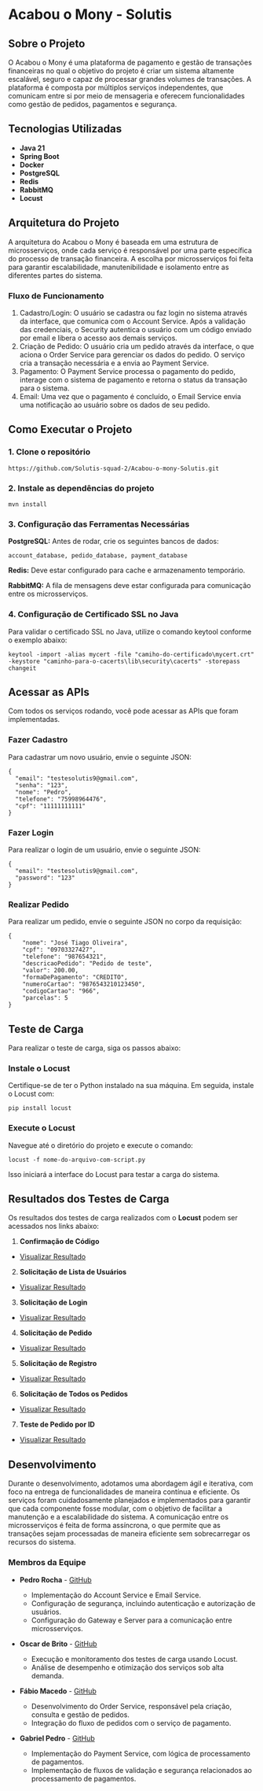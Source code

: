 # Acabou o Mony - Solutis


## Sobre o Projeto

O Acabou o Mony é uma plataforma de pagamento e gestão de transações financeiras no qual o objetivo do projeto é criar um sistema altamente escalável, seguro e capaz de processar grandes volumes de transações. A plataforma é composta por múltiplos serviços independentes, que comunicam entre si por meio de mensageria e oferecem funcionalidades como gestão de pedidos, pagamentos e segurança.

## Tecnologias Utilizadas
- **Java 21**
- **Spring Boot**
- **Docker**
- **PostgreSQL**
- **Redis**
- **RabbitMQ**
- **Locust**

## Arquitetura do Projeto
A arquitetura do Acabou o Mony é baseada em uma estrutura de microsserviços, onde cada serviço é responsável por uma parte específica do processo de transação financeira. A escolha por microsserviços foi feita para garantir escalabilidade, manutenibilidade e isolamento entre as diferentes partes do sistema.
### Fluxo de Funcionamento
1. Cadastro/Login: O usuário se cadastra ou faz login no sistema através da interface, que comunica com o Account Service. Após a validação das credenciais, o Security autentica o usuário com um código enviado por email e libera o acesso aos demais serviços.
2. Criação de Pedido: O usuário cria um pedido através da interface, o que aciona o Order Service para gerenciar os dados do pedido. O serviço cria a transação necessária e a envia ao Payment Service.
3. Pagamento: O Payment Service processa o pagamento do pedido, interage com o sistema de pagamento e retorna o status da transação para o sistema.
4. Email: Uma vez que o pagamento é concluído, o Email Service envia uma notificação ao usuário sobre os dados de seu pedido.

## Como Executar o Projeto
### 1. Clone o repositório
```
https://github.com/Solutis-squad-2/Acabou-o-mony-Solutis.git
```

### 2. Instale as dependências do projeto
```
mvn install
```

### 3. Configuração das Ferramentas Necessárias
**PostgreSQL:** Antes de rodar, crie os seguintes bancos de dados:

    account_database, pedido_database, payment_database

**Redis:** Deve estar configurado para cache e armazenamento temporário.

**RabbitMQ:** A fila de mensagens deve estar configurada para comunicação entre os microsserviços.

### 4. Configuração de Certificado SSL no Java
Para validar o certificado SSL no Java, utilize o comando keytool conforme o exemplo abaixo:
``` 
keytool -import -alias mycert -file "camiho-do-certificado\mycert.crt" -keystore "caminho-para-o-cacerts\lib\security\cacerts" -storepass changeit
```

## Acessar as APIs
Com todos os serviços rodando, você pode acessar as APIs que foram implementadas.
### Fazer Cadastro
Para cadastrar um novo usuário, envie o seguinte JSON:
```
{
  "email": "testesolutis9@gmail.com",
  "senha": "123",
  "nome": "Pedro",
  "telefone": "75998964476",
  "cpf": "11111111111"
}
```

### Fazer Login
Para realizar o login de um usuário, envie o seguinte JSON:
```
{
  "email": "testesolutis9@gmail.com",
  "password": "123"
}
```

### Realizar Pedido
Para realizar um pedido, envie o seguinte JSON no corpo da requisição:
```
{
    "nome": "José Tiago Oliveira",
    "cpf": "09703327427",
    "telefone": "987654321",
    "descricaoPedido": "Pedido de teste",
    "valor": 200.00,
    "formaDePagamento": "CREDITO",
    "numeroCartao": "9876543210123450",
    "codigoCartao": "966",
    "parcelas": 5
}
```

## Teste de Carga
Para realizar o teste de carga, siga os passos abaixo:
### Instale o Locust 
Certifique-se de ter o Python instalado na sua máquina. Em seguida, instale o Locust com:
```
pip install locust
```
### Execute o Locust
Navegue até o diretório do projeto e execute o comando:
```
locust -f nome-do-arquivo-com-script.py
```
Isso iniciará a interface do Locust para testar a carga do sistema.

## Resultados dos Testes de Carga
Os resultados dos testes de carga realizados com o **Locust** podem ser acessados nos links abaixo:

1. **Confirmação de Código**
- [Visualizar Resultado](https://solutis-squad-2.github.io/Acabou-o-mony-Solutis/Resultados%20teste%20de%20carga/Solicita%C3%A7%C3%A3o%20de%20confirmar%20codigo.html)

2. **Solicitação de Lista de Usuários**
- [Visualizar Resultado](https://solutis-squad-2.github.io/Acabou-o-mony-Solutis/Resultados%20teste%20de%20carga/Solicita%C3%A7%C3%A3o%20de%20lista%20de%20usuarios.html)

3. **Solicitação de Login**
- [Visualizar Resultado](https://solutis-squad-2.github.io/Acabou-o-mony-Solutis/Resultados%20teste%20de%20carga/Solicita%C3%A7%C3%A3o%20de%20login.html)

4. **Solicitação de Pedido**
- [Visualizar Resultado](https://solutis-squad-2.github.io/Acabou-o-mony-Solutis/Resultados%20teste%20de%20carga/Solicita%C3%A7%C3%A3o%20de%20pedidos.html)

5. **Solicitação de Registro**
- [Visualizar Resultado](https://solutis-squad-2.github.io/Acabou-o-mony-Solutis/Resultados%20teste%20de%20carga/Solicita%C3%A7%C3%A3o%20de%20registro.html)

6. **Solicitação de Todos os Pedidos**
- [Visualizar Resultado](https://solutis-squad-2.github.io/Acabou-o-mony-Solutis/Resultados%20teste%20de%20carga/Solicita%C3%A7%C3%A3o%20de%20todos%20pedidos.html)

7. **Teste de Pedido por ID**
- [Visualizar Resultado](https://solutis-squad-2.github.io/Acabou-o-mony-Solutis/Resultados%20teste%20de%20carga/Solicita%C3%A7%C3%A3o%20pedidos%20por%20id.html)

## Desenvolvimento
Durante o desenvolvimento, adotamos uma abordagem ágil e iterativa, com foco na entrega de funcionalidades de maneira contínua e eficiente. Os serviços foram cuidadosamente planejados e implementados para garantir que cada componente fosse modular, com o objetivo de facilitar a manutenção e a escalabilidade do sistema. A comunicação entre os microsserviços é feita de forma assíncrona, o que permite que as transações sejam processadas de maneira eficiente sem sobrecarregar os recursos do sistema.

### Membros da Equipe
- **Pedro Rocha** - [GitHub](https://github.com/Pedro-E-S-R)
    - Implementação do Account Service e Email Service.
    - Configuração de segurança, incluindo autenticação e autorização de usuários.
    - Configuração do Gateway e Server para a comunicação entre microsserviços.
  
- **Oscar de Brito** - [GitHub](https://github.com/OscarDeBrito)
    - Execução e monitoramento dos testes de carga usando Locust.
    - Análise de desempenho e otimização dos serviços sob alta demanda.

- **Fábio Macedo** - [GitHub](https://github.com/fabio-macedo)
    - Desenvolvimento do Order Service, responsável pela criação, consulta e gestão de pedidos.
    - Integração do fluxo de pedidos com o serviço de pagamento.

- **Gabriel Pedro** - [GitHub](https://github.com/devGabrielPedro)
  - Implementação do Payment Service, com lógica de processamento de pagamentos.
  - Implementação de fluxos de validação e segurança relacionados ao processamento de pagamentos.

